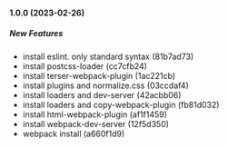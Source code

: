 #### 1.0.0 (2023-02-26)

##### New Features

*  install eslint. only standard syntax (81b7ad73)
*  install postcss-loader (cc7cfb24)
*  install terser-webpack-plugin (1ac221cb)
*  install plugins and normalize.css (03ccdaf4)
*  install loaders and dev-server (42acbb06)
*  install loaders and copy-webpack-plugin (fb81d032)
*  install html-webpack-plugin (af1f1459)
*  install webpack-dev-server (12f5d350)
*  webpack install (a660f1d9)
